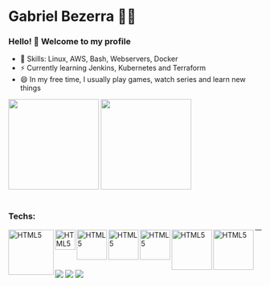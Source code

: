 # Gabriel Bezerra :man_technologist:

### Hello! 👋 Welcome to my profile

 - 📌 Skills: Linux, AWS, Bash, Webservers, Docker 
 - ⚡ Currently learning Jenkins, Kubernetes and Terraform
 - 😄 In my free time, I usually play games, watch series and learn new things

<div>
<img height="180em" src="https://github-readme-stats.vercel.app/api?username=gabbezerra&show_icons=true&theme=dark"/>
<img height="180em" src="https://github-readme-stats.vercel.app/api/top-langs/?username=gabbezerra&layout=compact&langs_count=16&theme=dark" />
<div>

 <div style="display: inline_block"><br>
 <h3>Techs:</h3>
<img align="left" alt="HTML5" width="90px" src="https://thiagoalexandria.com.br/assets/img/nginx-logo.png">
<img align="left" alt="HTML5" width="40px" src="https://thiagoalexandria.com.br/assets/img/apache-logo.png">
<img align="left" alt="HTML5" width="60px" src="https://thiagoalexandria.com.br/assets/img/bash-logo.png">
<img align="left" alt="HTML5" width="60px" src="https://thiagoalexandria.com.br/assets/img/terraform-logo.png">
<img align="left" alt="HTML5" width="60px" src="https://thiagoalexandria.com.br/assets/img/docker-logo.png">
<img align="left" alt="HTML5" width="80px" src="https://thiagoalexandria.com.br/assets/img/jenkins-logo.png">
<img align="left" alt="HTML5" width="80px" src="https://www.logo.wine/a/logo/Kubernetes/Kubernetes-Logo.wine.svg">
</div>

---

<div> 
  <a href="https://instagram.com/gabbezerra" target="_blank"><img src="https://img.shields.io/badge/-Instagram-%23E4405F?style=for-the-badge&logo=instagram&logoColor=white" target="_blank"></a>
  <a href = "mailto: gabrielbl258@gmail.com"><img src="https://img.shields.io/badge/-Gmail-%23333?style=for-the-badge&logo=gmail&logoColor=white" target="_blank"></a>
  <a href="https://www.linkedin.com/in/gabriel-bezerra-19744479" target="_blank"><img src="https://img.shields.io/badge/-LinkedIn-%230077B5?style=for-the-badge&logo=linkedin&logoColor=white" target="_blank"></a> 
</div>